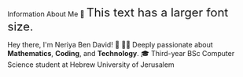 Information About Me 🙇
<font size="5">This text has a larger font size.</font>


Hey there, I'm Neriya Ben David! 👋
👨‍🔬 Deeply passionate about **Mathematics**, **Coding**, and **Technology**. 
🎓 Third-year BSc Computer Science student at Hebrew University of Jerusalem

<!--
**neriabd/neriabd** is a ✨ _special_ ✨ repository because its `README.md` (this file) appears on your GitHub profile.

Here are some ideas to get you started:

- 🔭 I’m currently working on ...
- 🌱 I’m currently learning ...
- 👯 I’m looking to collaborate on ...
- 🤔 I’m looking for help with ...
- 💬 Ask me about ...
- 📫 How to reach me: ...
- 😄 Pronouns: ...
- ⚡ Fun fact: ...
-->
